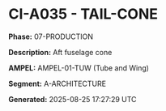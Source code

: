 # CI-A035 - TAIL-CONE

**Phase:** 07-PRODUCTION

**Description:** Aft fuselage cone

**AMPEL:** AMPEL-01-TUW (Tube and Wing)

**Segment:** A-ARCHITECTURE

**Generated:** 2025-08-25 17:27:29 UTC
